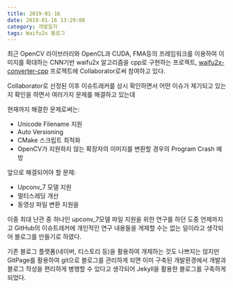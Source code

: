 ```yaml
---
title: 2019-01-16
date: 2019-01-16 13:29:08
category: 개발일지
tags: Waifu2x 블로그
---
```


최근 OpenCV 라이브러리와 OpenCL과 CUDA, FMA등의 프레임워크를 이용하여 이미지를 확대하는 CNN기반 waifu2x 알고리즘을 cpp로 구현하는 프로젝트, [waifu2x-converter-cpp](https://github.com/DeadSix27/waifu2x-converter-cpp) 프로젝트에 Collaborator로써 참여하고 있다.

Collaborator로 선정된 이후 이슈트래커를 상시 확인하면서 어떤 이슈가 제기되고 있는지 확인을 하면서 여러가지 문제를 해결하고 있는데

현재까지 해결한 문제로써는: 
- Unicode Filename 지원
- Auto Versioning
- CMake 스크립트 최적화
- OpenCV가 지원하지 않는 확장자의 이미지를 변환할 경우의 Program Crash 예방

앞으로 해결되어야 할 문제:
- Upconv_7 모델 지원
- 멀티스레딩 개선
- 동영상 파일 변환 지원을

이중 최대 난관 중 하나인 upconv_7모델 파일 지원을 위한 연구를 하던 도중 언제까지고 GitHub의 이슈트레커에 개인적인 연구 내용들을 게재할 수는 없는 일이라고 생각되어 블로그를 만들기로 하였다.

기존 블로그 플랫폼(네이버, 티스토리 등)을 활용하여 개제하는 것도 나쁘지는 않지만 GitPage를 활용하여 git으로 블로그를 관리하게 되면 이미 구축된 개발환경에서 개발과 블로그 작성을 편리하게 병행할 수 있다고 생각되어 Jekyll을 활용한 블로그를 구축하게 되었다.